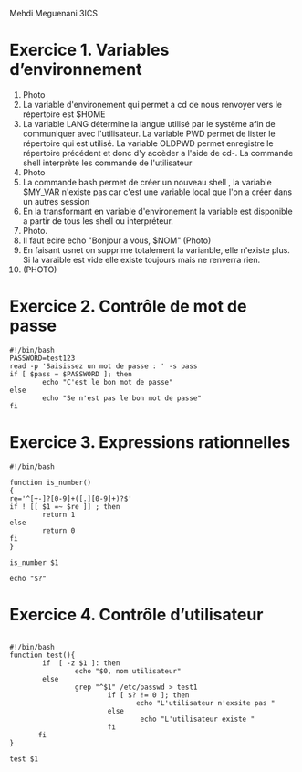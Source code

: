 Mehdi Meguenani 3ICS

# Exercice 1. Variables d’environnement 

1. Photo 
2. La variable d'environement qui permet a cd de nous renvoyer vers le répertoire est $HOME 
3. La variable LANG détermine la langue utilisé par le système afin de communiquer avec l'utilisateur. La variable PWD permet de lister le répertoire qui est utilisé. La variable OLDPWD permet enregistre le répertoire précédent et donc d'y accèder a l'aide de cd-. La commande shell interprète les commande de l'utilisateur 
4. Photo 
5. La commande bash permet de créer un nouveau shell , la variable $MY_VAR n'existe pas car c'est une variable local que l'on a créer dans un autres session
6. En la transformant en variable d'environement la variable est disponible a partir de tous les shell ou interpréteur.
7. Photo. 
8. Il faut ecire echo "Bonjour a vous, $NOM" (Photo)
9. En faisant usnet on supprime totalement la varianble, elle n'existe plus. Si la varaible est vide elle existe toujours mais ne renverra rien.
10. (PHOTO)

# Exercice 2. Contrôle de mot de passe

```
#!/bin/bash
PASSWORD=test123
read -p 'Saisissez un mot de passe : ' -s pass
if [ $pass = $PASSWORD ]; then
        echo "C'est le bon mot de passe"
else
        echo "Se n'est pas le bon mot de passe"
fi

```


# Exercice 3. Expressions rationnelles

``` 
#!/bin/bash

function is_number()
{
re='^[+-]?[0-9]+([.][0-9]+)?$'
if ! [[ $1 =~ $re ]] ; then
        return 1
else
        return 0
fi
}

is_number $1

echo "$?"
```
# Exercice 4. Contrôle d’utilisateur

```

#!/bin/bash
function test(){
        if  [ -z $1 ]: then
                echo "$0, nom utilisateur"
        else
                grep "^$1" /etc/passwd > test1
                        if [ $? != 0 ]; then
                               echo "L'utilisateur n'exsite pas " 
                        else 
                                echo "L'utilisateur existe "
                        fi
       fi
}

test $1 

```



